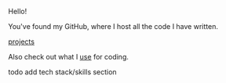 Hello!

You've found my GitHub, where I host all the code I have written.

[projects](https://notes.griffinht.com/projects)

Also check out what I [use](https://notes.griffinht.com/uses) for coding.

<!--
todo page view analytics!
todo now page
(todo add ur pfp to this page) [inspiration](https://zzetao.github.io/awesome-github-profile/)
https://github.com/guilyx commit stats
https://github.com/JessicaLim8 word cloud
-->

todo add tech stack/skills section
